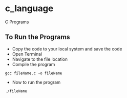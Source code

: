 # c_language
C Programs

## To Run the Programs
- Copy the code to your local system and save the code
- Open Terminal
- Navigate to the file location
- Compile the program 
```
gcc fileName.c -o fileName
```
- Now to run the program
```
./fileName
```
